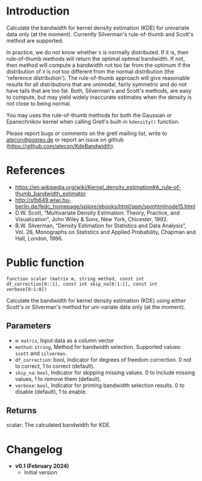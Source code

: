 # Introduction

Calculate the bandwidth for kernel density estimation (KDE) for univariate data only (at the moment). Currently Silverman's rule-of-thumb and Scott's method are supported.

In practice, we do not know whether `X` is normally distributed. If it is, then
rule-of-thumb methods will return the optimal optimal bandwidth. If not, then method will compute a bandwidth not too far from the optimum if the distribution of `X` is not too different from the normal distribution (the 'reference distribution'). The rule-of-thumb approach will give reasonable results for all distributions that are unimodal, fairly symmetric and do not have tails that are too fat. Both, Silverman's and Scott's methods, are easy to compute, but may yield widely inaccurate estimates when the density is not close to being normal.

You may uses the rule-of-thumb methods for both the Gaussian or Epanechnikov
kernel when calling Gretl's built-in `kdensity()` function.

Please report bugs or comments on the gretl mailing list, write to
atecon@posteo.de or report an issue on github
(https://github.com/atecon/KdeBandwidth).


# References

- https://en.wikipedia.org/wiki/Kernel_density_estimation#A_rule-of-thumb_bandwidth_estimator
- http://sfb649.wiwi.hu-berlin.de/fedc_homepage/xplore/ebooks/html/spm/spmhtmlnode15.html
- D.W. Scott, “Multivariate Density Estimation: Theory, Practice, and Visualization”, John Wiley & Sons, New York, Chicester, 1992.
- B.W. Silverman, “Density Estimation for Statistics and Data Analysis”, Vol. 26, Monographs on Statistics and Applied Probability, Chapman and Hall, London, 1986.

# Public function

```
function scalar (matrix m, string method, const int df_correction[0::1], const int skip_na[0:1:1], const int verbose[0:1:0])
```

Calculate the bandwidth for kernel density estimation (KDE) using either Scott's or Silverman's method for uni-variate data only (at the moment).


## Parameters

- `m`: `matrix`, Input data as a column vector
- `method`: `string`, Method for bandwidth selection. Supported values: `scott` and `silverman`.
- `df_correction`: bool, Indicator for degrees of freedom correction. 0 not to correct, 1 to correct (default).
- `skip_na`: `bool`, Indicator for skipping missing values. 0 to include missing values, 1 to remove them (default).
- `verbose`: `bool`, Indicator for printing bandwidth selection results. 0 to disable (default), 1 to enable.

## Returns

scalar: The calculated bandwidth for KDE.


# Changelog

* **v0.1 (February 2024)**
    * Initial version
